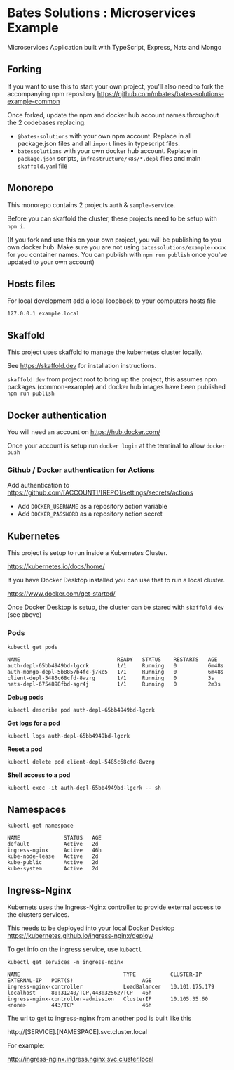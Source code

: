 # Bates Solutions : Microservices Example

Microservices Application built with TypeScript, Express, Nats and Mongo

## Forking

If you want to use this to start your own project, you'll also need to fork the accompanying npm repository https://github.com/mbates/bates-solutions-example-common

Once forked, update the npm and docker hub account names throughout the 2 codebases replacing:

- `@bates-solutions` with your own npm account. Replace in all package.json files and all `import` lines in typescript files.
- `batessolutions` with your own docker hub account. Replace in `package.json` scripts, `infrastructure/k8s/*.depl` files and main `skaffold.yam`l file

## Monorepo

This monorepo contains 2 projects `auth` & `sample-service`.

Before you can skaffold the cluster, these projects need to be setup with `npm i`.

(If you fork and use this on your own project, you will be publishing to you own docker hub. Make sure you are not using `batessolutions/example-xxxx` for you container names. You can publish with `npm run publish` once you've updated to your own account)

## Hosts files

For local development add a local loopback to your computers hosts file

    127.0.0.1 example.local

## Skaffold

This project uses skaffold to manage the kubernetes cluster locally.

See https://skaffold.dev for installation instructions.

`skaffold dev` from project root to bring up the project, this assumes npm packages (common-example) and docker hub images have been published `npm run publish`

## Docker authentication

You will need an account on https://hub.docker.com/

Once your account is setup run `docker login` at the terminal to allow `docker push`

### Github / Docker authentication for Actions

Add authentication to https://github.com/[ACCOUNT]/[REPO]/settings/secrets/actions

- Add `DOCKER_USERNAME` as a repository action variable
- Add `DOCKER_PASSWORD` as a repository action secret

## Kubernetes

This project is setup to run inside a Kubernetes Cluster.

https://kubernetes.io/docs/home/

If you have Docker Desktop installed you can use that to run a local cluster.

https://www.docker.com/get-started/

Once Docker Desktop is setup, the cluster can be stared with `skaffold dev` (see above)

### Pods

`kubectl get pods`

```
NAME                               READY   STATUS    RESTARTS   AGE
auth-depl-65bb4949bd-lgcrk         1/1     Running   0          6m48s
auth-mongo-depl-5b8857b4fc-j7kc5   1/1     Running   0          6m48s
client-depl-5485c68cfd-8wzrg       1/1     Running   0          3s
nats-depl-6754898fbd-sgr4j         1/1     Running   0          2m3s
```

**Debug pods**

`kubectl describe pod auth-depl-65bb4949bd-lgcrk`

**Get logs for a pod**

`kubectl logs auth-depl-65bb4949bd-lgcrk`

**Reset a pod**

`kubectl delete pod client-depl-5485c68cfd-8wzrg`

**Shell access to a pod**

`kubectl exec -it auth-depl-65bb4949bd-lgcrk -- sh`

## Namespaces

`kubectl get namespace`

```
NAME              STATUS   AGE
default           Active   2d
ingress-nginx     Active   46h
kube-node-lease   Active   2d
kube-public       Active   2d
kube-system       Active   2d
```

## Ingress-Nginx

Kubernets uses the Ingress-Nginx controller to provide external access to the clusters services.

This needs to be deployed into your local Docker Desktop https://kubernetes.github.io/ingress-nginx/deploy/

To get info on the ingress service, use `kubectl`

`kubectl get services -n ingress-nginx`

```
NAME                                 TYPE           CLUSTER-IP       EXTERNAL-IP   PORT(S)                      AGE
ingress-nginx-controller             LoadBalancer   10.101.175.179   localhost     80:31240/TCP,443:32562/TCP   46h
ingress-nginx-controller-admission   ClusterIP      10.105.35.60     <none>        443/TCP                      46h
```

The url to get to ingress-nginx from another pod is built like this

http://[SERVICE].[NAMESPACE].svc.cluster.local

For example:

http://ingress-nginx.ingress.nginx.svc.cluster.local

